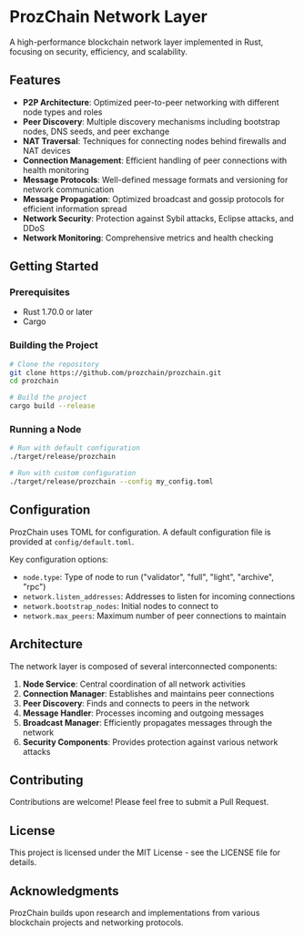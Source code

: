 # ProzChain Network Layer

A high-performance blockchain network layer implemented in Rust, focusing on security, efficiency, and scalability.

## Features

- **P2P Architecture**: Optimized peer-to-peer networking with different node types and roles
- **Peer Discovery**: Multiple discovery mechanisms including bootstrap nodes, DNS seeds, and peer exchange
- **NAT Traversal**: Techniques for connecting nodes behind firewalls and NAT devices
- **Connection Management**: Efficient handling of peer connections with health monitoring
- **Message Protocols**: Well-defined message formats and versioning for network communication
- **Message Propagation**: Optimized broadcast and gossip protocols for efficient information spread
- **Network Security**: Protection against Sybil attacks, Eclipse attacks, and DDoS
- **Network Monitoring**: Comprehensive metrics and health checking

## Getting Started

### Prerequisites

- Rust 1.70.0 or later
- Cargo

### Building the Project

```bash
# Clone the repository
git clone https://github.com/prozchain/prozchain.git
cd prozchain

# Build the project
cargo build --release
```

### Running a Node

```bash
# Run with default configuration
./target/release/prozchain

# Run with custom configuration
./target/release/prozchain --config my_config.toml
```

## Configuration

ProzChain uses TOML for configuration. A default configuration file is provided at `config/default.toml`.

Key configuration options:

- `node.type`: Type of node to run ("validator", "full", "light", "archive", "rpc")
- `network.listen_addresses`: Addresses to listen for incoming connections
- `network.bootstrap_nodes`: Initial nodes to connect to
- `network.max_peers`: Maximum number of peer connections to maintain

## Architecture

The network layer is composed of several interconnected components:

1. **Node Service**: Central coordination of all network activities
2. **Connection Manager**: Establishes and maintains peer connections
3. **Peer Discovery**: Finds and connects to peers in the network
4. **Message Handler**: Processes incoming and outgoing messages
5. **Broadcast Manager**: Efficiently propagates messages through the network
6. **Security Components**: Provides protection against various network attacks

## Contributing

Contributions are welcome! Please feel free to submit a Pull Request.

## License

This project is licensed under the MIT License - see the LICENSE file for details.

## Acknowledgments

ProzChain builds upon research and implementations from various blockchain projects and networking protocols.
